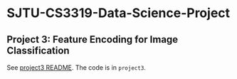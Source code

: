 # SJTU-CS3319-Data-Science-Project

## Project 3: Feature Encoding for Image Classification
See [project3 README](./project3/README.md). The code is in `project3`.
